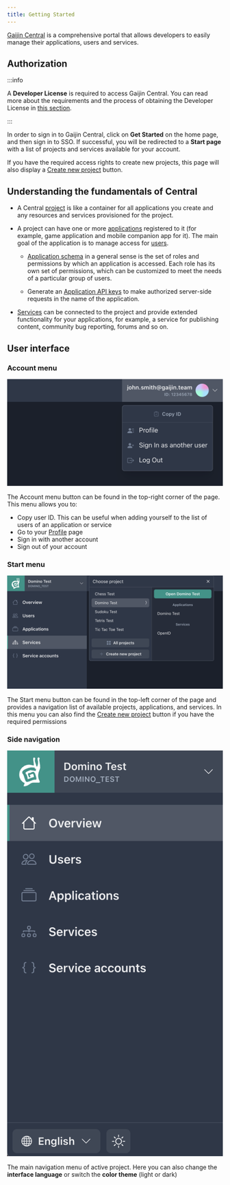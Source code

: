 ```yaml
---
title: Getting Started
---
```


[Gaijin Central](https://central-admin.gaijin.net/) is a comprehensive portal that allows developers to easily manage their applications, users and services.

## Authorization

:::info

A **Developer License** is required to access Gaijin Central. You can read more about the requirements and the process of obtaining the Developer License in [this section](/).

:::

In order to sign in to Gaijin Central, click on **Get Started** on the home page, and then sign in to SSO. If successful, you will be redirected to a **Start page** with a list of projects and services available for your account.

If you have the required access rights to create new projects, this page will also display a [Create new project](project#creating-a-new-project) button.

## Understanding the fundamentals of Central

- A Central [project](project) is like a container for all applications you create and any resources and services provisioned for the project.

- A project can have one or more [applications](applications) registered to it (for example, game application and mobile companion app for it). The main goal of the application is to manage access for [users](application-users).

  - [Application schema](application-schema) in a general sense is the set of roles and permissions by which an application is accessed. Each role has its own set of permissions, which can be customized to meet the needs of a particular group of users.

  - Generate an [Application API keys](application-api-keys) to make authorized server-side requests in the name of the application.

- [Services](services) can be connected to the project and provide extended functionality for your applications, for example, a service for publishing content, community bug reporting, forums and so on.

## User interface

### Account menu

![Account menu](./assets/account-menu.png)

The Account menu button can be found in the top-right corner of the page. This menu allows you to:

- Copy user ID. This can be useful when adding yourself to the list of users of an application or service
- Go to your [Profile](user-profile) page
- Sign in with another account
- Sign out of your account

### Start menu

![Start menu](./assets/start-menu.png)

The Start menu button can be found in the top-left corner of the page and provides a navigation list of available projects, applications, and services. In this menu you can also find the [Create new project](project#creating-a-new-project) button if you have the required permissions

### Side navigation

![Side navigation](./assets/sidebar.png)

The main navigation menu of active project. Here you can also change the **interface language** or switch the **color theme** (light or dark)
